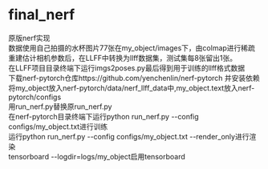 # final_nerf
原版nerf实现\
数据使用自己拍摄的水杯图片77张在my_object/images下，由colmap进行稀疏重建估计相机参数后，在LLFF中转换为llff数据集，测试集每8张留出1张。\
在LLFF项目目录终端下运行imgs2poses.py最后得到用于训练的llff格式数据\
下载nerf-pytorch仓库https://github.com/yenchenlin/nerf-pytorch  并安装依赖\
将my_object放入nerf-pytorch/data/nerf_llff_data中,my_object.text放入nerf-pytorch/configs\
用run_nerf.py替换原run_nerf.py\
在nerf-pytorch目录终端下运行python run_nerf.py --config configs/my_object.txt进行训练\
运行python run_nerf.py --config configs/my_object.txt --render_only进行渲染\
tensorboard --logdir=logs/my_object启用tensorboard




